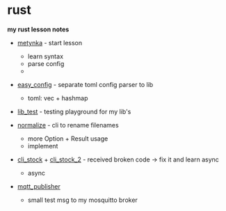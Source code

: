 # rust
**my rust lesson notes**

* [metynka](metynka) - start lesson 
  - learn syntax
  - parse config
  - 

* [easy_config](easy_config) - separate toml config parser to lib 
  - toml: vec + hashmap

* [lib_test](lib_test) - testing playground for my lib's

* [normalize](normalize) - cli to rename filenames
  - more Option + Result usage
  - implement

* [cli_stock](cli_stock) + [cli_stock_2](cli_stock_2) - received broken code -> fix it and learn async
  - async

* [mqtt_publisher](mqtt_publisher)
  - small test msg to my mosquitto broker
